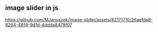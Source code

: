 image slider in js
-----------------
https://github.com/MJanuszek/image-slider/assets/82171710/26aefda8-8294-4819-9d1d-4ddda8478f07

